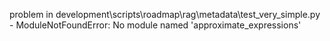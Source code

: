 problem in development\scripts\roadmap\rag\metadata\test_very_simple.py - ModuleNotFoundError: No module named 'approximate_expressions'
